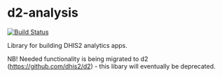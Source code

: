 # d2-analysis

[![Build Status](https://travis-ci.com/dhis2/d2-analysis.svg)](https://travis-ci.com/dhis2/d2-analysis)

Library for building DHIS2 analytics apps.

NB! Needed functionality is being migrated to d2 (https://github.com/dhis2/d2) - this libary will eventually be deprecated.
